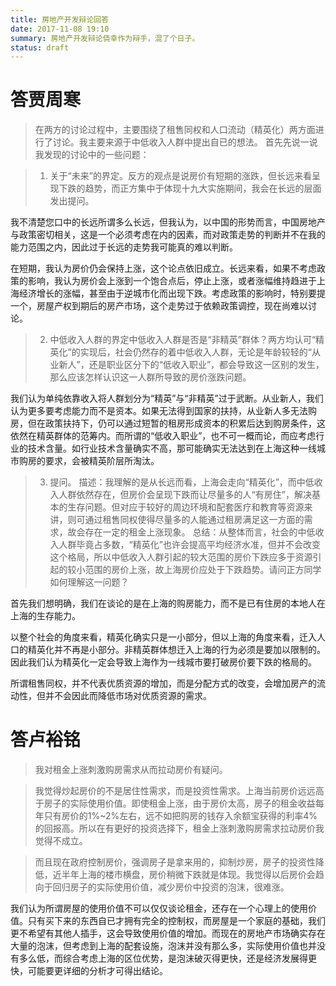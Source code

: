 ```yaml
---
title: 房地产开发辩论回答
date: 2017-11-08 19:10
summary: 房地产开发辩论侥幸作为辩手，混了个日子。
status: draft
---
```


# 答贾周寒

> 在两方的讨论过程中，主要围绕了租售同权和人口流动（精英化）两方面进行了讨论。我主要来源于中低收入人群中提出自已的想法。
> 首先先说一说我发现的讨论中的一些问题：

> 1. 关于“未来”的界定。反方的观点是说房价有短期的涨跌，但长远来看呈现下跌的趋势，而正方集中于体现十九大实施期间，我会在长远的层面发出提问。

我不清楚您口中的长远所谓多么长远，但我认为，以中国的形势而言，中国房地产与政策密切相关，这是一个必须考虑在内的因素，而对政策走势的判断并不在我的能力范围之内，因此过于长远的走势我可能真的难以判断。

在短期，我认为房价仍会保持上涨，这个论点依旧成立。长远来看，如果不考虑政策的影响，我认为房价会上涨到一个饱合点后，停止上涨，或者涨幅维持趋进于上海经济增长的涨幅，甚至由于逆城市化而出现下跌。考虑政策的影响时，特别要提一个，房屋产权到期后的房产市场，这个走势过于依赖政策调控，现在尚难以讨论。

> 2. 中低收入人群的界定中低收入人群是否是“非精英”群体？两方均认可“精英化”的实现后，社会仍然存的着中低收入人群，无论是年龄较轻的“从业新人”，还是职业区分下的“低收入职业”，都会导致这一区别的发生，那么应该怎样认识这一人群所导致的房价涨跌问题。

我们认为单纯依靠收入将人群划分为“精英”与“非精英”过于武断。从业新人，我们认为更多要考虑能力而不是资本。如果无法得到国家的扶持，从业新人多无法购房，但在政策扶持下，仍可以通过短暂的租房形成资本的积累后达到购房条件，这依然在精英群体的范筹内。而所谓的“低收入职业”，也不可一概而论，而应考虑行业的技术含量。如行业技术含量确实不高，那可能确实无法达到在上海这种一线城市购房的要求，会被精英阶层所淘汰。

> 3. 提问。
> 描述：我理解的是从长远而看，上海会走向“精英化”，而中低收入人群依然存在，但房价会呈现下跌而让尽量多的人“有房住”，解决基本的生存问题。但对应于较好的周边环境和配套医疗和教育等资源来讲，则可通过租售同权使得尽量多的人能通过租房满足这一方面的需求，故会存在一定的租金上涨现象。
> 总结：从整体而言，社会的中低收入人群毕竟占多数，“精英化”也许会提高平均经济水准，但并不会改变这个格局，所以中低收入人群引起的较大范围的房价下跌应多于资源引起的较小范围的房价上涨，故上海房价应处于下跌趋势。请问正方同学如何理解这一问题？

首先我们想明确，我们在谈论的是在上海的购房能力，而不是已有住房的本地人在上海的生存能力。

以整个社会的角度来看，精英化确实只是一小部分，但以上海的角度来看，迁入人口的精英化并不再是小部分。非精英群体想迁入上海的行为必须是要加以限制的。因此我们认为精英化一定会导致上海作为一线城市要打破房价要下跌的格局的。

所谓租售同权，并不代表优质资源的增加，而是分配方式的改变，会增加房产的流动性，但并不会因此而降低市场对优质资源的需求。

# 答卢裕铭

> 我对租金上涨刺激购房需求从而拉动房价有疑问。

> 我觉得炒起房价的不是居住性需求，而是投资性需求。上海当前房价远远高于房子的实际使用价值。即使租金上涨，由于房价太高，房子的租金收益每年只有房价的1%~2%左右，远不如把购房的钱存入余额宝获得的利率4%的回报高。所以在有更好的投资选择下，租金上涨刺激购房需求拉动房价我觉得不成立。

> 而且现在政府控制房价，强调房子是拿来用的，抑制炒房，房子的投资性降低，近半年上海的楼市横盘，房价稍微下跌就是体现。我觉得以后房价会趋向于回归房子的实际使用价值，减少房价中投资的泡沫，很难涨。

我们认为所谓房屋的使用价值不可以仅仅谈论租金，还存在一个心理上的使用价值。只有买下来的东西自已才拥有完全的控制权，而房屋是一个家庭的基础，我们更不希望有其他人插手，这会导致使用价值的增加。而现在的房地产市场确实存在大量的泡沫，但考虑到上海的配套设施，泡沫并没有那么多，实际使用价值也并没有多么低，而综合考虑上海的区位优势，是泡沫破灭得更快，还是经济发展得更快，可能要更详细的分析才可得出结论。